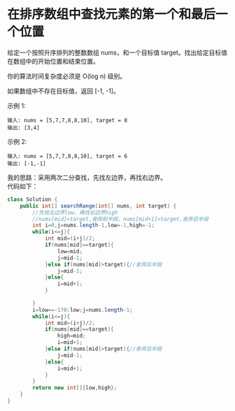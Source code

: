 # 在排序数组中查找元素的第一个和最后一个位置
给定一个按照升序排列的整数数组 nums，和一个目标值 target。找出给定目标值在数组中的开始位置和结束位置。

你的算法时间复杂度必须是 O(log n) 级别。

如果数组中不存在目标值，返回 [-1, -1]。

示例 1:

    输入: nums = [5,7,7,8,8,10], target = 8
    输出: [3,4]
示例 2:

    输入: nums = [5,7,7,8,8,10], target = 6
    输出: [-1,-1]  

我的思路：采用两次二分查找，先找左边界，再找右边界。  
代码如下：  
```java
class Solution {
    public int[] searchRange(int[] nums, int target) {
        //先找左边界low，再找右边界high
        //nums[mid]<target,舍弃前半段，nums[mid+1]>target,舍弃后半段
        int i=0,j=nums.length-1,low=-1,high=-1;
        while(i<=j){
            int mid=(i+j)/2; 
            if(nums[mid]==target){
                low=mid;
                j=mid-1;
            }else if(nums[mid]>target){//舍弃后半段
                j=mid-1;
            }else{
                i=mid+1;
            }
            
        }
        i=low==-1?0:low;j=nums.length-1;
        while(i<=j){
            int mid=(i+j)/2;
            if(nums[mid]==target){
                high=mid;
                i=mid+1;
            }else if(nums[mid]>target){//舍弃后半段
                j=mid-1;
            }else{
                i=mid+1;
            }
        }
        return new int[]{low,high};
    }
}
```




